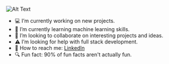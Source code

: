 ![Alt Text](https://media0.giphy.com/media/Nx0rz3jtxtEre/200.gif)

- 💻 I’m currently working on new projects.
- 🔰 I’m currently learning machine learning skills.
- 👯 I’m looking to collaborate on interesting projects and ideas.
- ⚠️ I’m looking for help with full stack development.
- 📲 How to reach me: [LinkedIn](https://www.linkedin.com/in/aryan-verma-82b40117b/)
- 🔍 Fun fact: 90% of fun facts aren't actually fun. 
